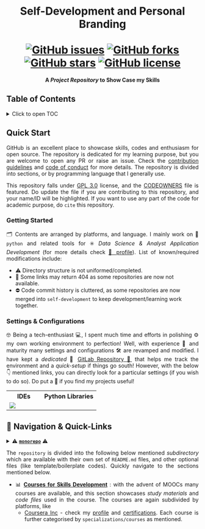 <h1 align = "center">
  Self-Development and Personal Branding<br>
  <a href = "https://www.linkedin.com/in/dpramanik/"><img height="16" width="16" src="https://unpkg.com/simple-icons@v3/icons/linkedin.svg"/></a>
  <a href = "https://github.com/ZenithClown"><img height="16" width="16" src="https://unpkg.com/simple-icons@v3/icons/github.svg"/></a>
  <a href = "https://gitlab.com/ZenithClown/"><img height="16" width="16" src="https://unpkg.com/simple-icons@v3/icons/gitlab.svg"/></a>
  <a href = "https://www.researchgate.net/profile/Debmalya_Pramanik2"><img height="16" width="16" src="https://unpkg.com/simple-icons@v3/icons/researchgate.svg"/></a>
  <a href = "https://www.kaggle.com/dPramanik/"><img height="16" width="16" src="https://unpkg.com/simple-icons@v3/icons/kaggle.svg"/></a>
  <a href = "https://app.pluralsight.com/profile/Debmalya-Pramanik/"><img height="16" width="16" src="https://unpkg.com/simple-icons@v3/icons/pluralsight.svg"/></a>
  <a href = "https://stackoverflow.com/users/6623589/"><img height="16" width="16" src="https://unpkg.com/simple-icons@v3/icons/stackoverflow.svg"/></a>
  <a href = "https://www.hackerrank.com/dPramanik"><img height="16" width="16" src="https://unpkg.com/simple-icons@v3/icons/hackerrank.svg"/></a>
  <br>
  <a href="https://github.com/ZenithClown/self-development/issues"><img alt="GitHub issues" src="https://img.shields.io/github/issues/ZenithClown/self-development?style=plastic"></a>
  <a href="https://github.com/ZenithClown/self-development/network"><img alt="GitHub forks" src="https://img.shields.io/github/forks/ZenithClown/self-development?style=plastic"></a>
  <a href="https://github.com/ZenithClown/self-development/stargazers"><img alt="GitHub stars" src="https://img.shields.io/github/stars/ZenithClown/self-development?style=plastic"></a>
  <a href="https://github.com/ZenithClown/self-development/blob/master/LICENSE.md"><img alt="GitHub license" src="https://img.shields.io/github/license/ZenithClown/self-development"></a>
</h1>

<p align = "center"><b>A <i>Project Repository</i> to Show Case my Skills</b></p>

## Table of Contents

<details>
<summary>Click to open TOC</summary>
<!-- MarkdownTOC autolink="true" levels="1,2,3" bracket="round" style="unordered" indent="  " autoanchor="false" markdown_preview="github" -->

- [Quick Start](#quick-start)
  - [Getting Started](#getting-started)
  - [Settings & Configurations](#settings--configurations)
- [Navigation & Quick-Links](#navigation--quick-links)

<!-- /MarkdownTOC -->
</details>

## Quick Start

<p align = "justify">GitHub is an excellent place to showcase skills, codes and enthusiasm for open source. The repository is dedicated for my learning purpose, but you are welcome to open any PR or raise an issue. Check the <a href = "https://github.com/ZenithClown/.github/blob/master/.github/CONTRIBUTING.md">contribution guidelines</a> and <a href = "https://github.com/ZenithClown/.github/blob/master/.github/CODE_OF_CONDUCT.md">code of conduct</a> for more details. The repository is divided into sections, or by programming language that I generally use.</p>

<p align = "justify">This repository falls under <a href = "./LICENSE.md">GPL 3.0</a> license, and the <a href = "./.github/CODEOWNERS">CODEOWNERS</a> file is featured. Do update the file if you are contributing to this repository, and your name/ID will be highlighted. If you want to use any part of the code for academic purpose, do <code>cite</code> this repository.</a>

### Getting Started

<p align = "justify">🗂️ Contents are arranged by platforms, and language. I mainly work on 🔣 <code>python</code> and related tools for ✳️ <i>Data Science & Analyst Application Development</i> (for more details check <a href = "https://github.com/ZenithClown">🔗 profile</a>). List of known/required modifications include:</p>

* ⚠️ Directory structure is not uniformed/completed.
* 🚫 Some links may return 404 as some repositories are now not available.
* ⛔ Code commit history is cluttered, as some repositories are now merged into `self-development` to keep development/learning work together.

### Settings & Configurations

<p align = "justify">🤓 Being a tech-enthusiast 💻, I spent much time and efforts in polishing ⚙️ my own working environment to perfection! Well, with experience 🧑 and maturity many settings and configurations 🛠️ are revamped and modified. I have kept a <i>dedicated</i> 🧲 <a href = "https://gitlab.com/ZenithClown/computer-configurations-and-setups">GitLab Repository 🔗</a> that helps me track the environment and a <i>quick-setup</i> if things go south! However, with the below 👇 mentioned links, you can directly look for a particular settings (if you wish to do so). Do put a 🌟 if you find my projects useful!</p>

<table align = "center">
  <tr>
    <th><img src="https://github.com/FortAwesome/Font-Awesome/blob/6.x/svgs/solid/code.svg" height="16px"/> IDEs</th>
    <th><img src="https://github.com/FortAwesome/Font-Awesome/blob/6.x/svgs/brands/python.svg" height="16px"/> Python Libraries</th>
  </tr>
  <!-- Table Description -->
  <tr>
    <td>
      <a href = "https://gitlab.com/ZenithClown/computer-configurations-and-setups/-/tree/master/template/snippets/vscode"><img src="https://img.shields.io/static/v1?label=(snippets)&message=VS Code&color=007ACC&style=flat&logo=visualstudiocode"/><img src="https://github.com/FortAwesome/Font-Awesome/blob/6.x/svgs/solid/arrow-up-right-from-square.svg" height="16px"/></a>
    </td>
  </tr>
</table>

<div align = "justify">

## 🔀 Navigation & Quick-Links

<details>
<summary>⚠️ <a href = "https://en.wikipedia.org/wiki/Monorepo"><b><code>monorepo</code></b></a> ⚠️</summary>

```
  🛡️ monorepo:
      that is multiple files, projects are accumulated in this repository.
  🛠️ quick-links:
      for most required sections are provided, do raise a PR if a link is not working.
  ✂️ merged-repo:
      previously, different repositories were used, however the idea is dropped, and all codes are merged.
  📅 calendar:
      a calendar sections is being created, which will showcase coding platform solutions by date.
```

</details>

The `repository` is divided into the following below mentioned *subdirectory* which are available with their own set of `README.md` files, and other optional files (like template/boilerplate codes). Quickly navigate to the sections mentioned below.

- 📊 [**Courses for Skills Development**](./courses) : with the advent of MOOCs many courses are available, and this section showcases *study materials* and *code files* used in the course. The courses are again subdivided by platforms, like
  * [Coursera Inc](./courses/coursera) - check my [profile]() and [certifications](). Each course is further categorised by `specializations/courses` as mentioned.

</div>
